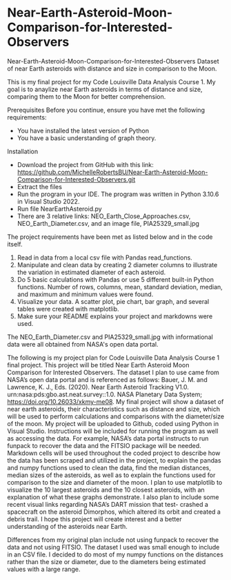 # Near-Earth-Asteroid-Moon-Comparison-for-Interested-Observers
Near-Earth-Asteroid-Moon-Comparison-for-Interested-Observers
Dataset of near Earth asteroids with distance and size in comparison to the Moon.

This is my final project for my Code Louisville Data Analysis Course 1. My goal is to 
anaylize near Earth asteroids in terms of distance and size, comparing them to the Moon
for better comprehension. 

Prerequisites
Before you continue, ensure you have met the following requirements:
* You have installed the latest version of Python
* You have a basic understanding of graph theory.

Installation
* Download the project from GitHub with this link:
 https://github.com/MichelleRobertsBU/Near-Earth-Asteroid-Moon-Comparison-for-Interested-Observers.git
* Extract the files
* Run the program in your IDE. The program was written in 
 Python 3.10.6 in Visual Studio 2022. 
* Run file NearEarthAsteroid.py
* There are 3 relative links: NEO_Earth_Close_Approaches.csv, NEO_Earth_Diameter.csv, and an
image file, PIA25329_small.jpg

The project requirements have been met as listed below and in the code itself.
1. Read in data from a local csv file with Pandas read_functions.
2. Manipulate and clean data by creating 2 diameter columns to illustrate the variation in
estimated diameter of each asteroid.
3. Do 5 basic calculations with Pandas or use 5 different built-in Python functions. Number of
rows, columns, mean, standard deviation, median, and maximum and minimum values were found.
4. Visualize your data. A scatter plot, pie chart, bar graph, and several tables were created 
with matplotlib.
5. Make sure your README explains your project and markdowns were used. 

The NEO_Earth_Diameter.csv and PIA25329_small.jpg with informational data were all obtained from NASA's open data portal.

The following is my project plan for Code Louisville Data Analysis Course 1 final 
project. This project will be titled Near Earth Asteroid Moon Comparison for Interested
Observers. The dataset I plan to use came from NASA’s open data portal and is referenced
as follows: Bauer, J. M. and Lawrence, K. J., Eds. (2020). Near Earth Asteroid Tracking
V1.0. urn:nasa:pds:gbo.ast.neat.survey::1.0. NASA Planetary Data System;
https://doi.org/10.26033/xkmy-me08. My final project will show a dataset of near earth
asteroids, their characteristics such as distance and size, which will be used to 
perform calculations and comparisons with the diameter/size of the moon. My project 
will be uploaded to Github, coded using Python in Visual Studio. Instructions will be 
included for running the program as well as accessing the data. For example, NASA’s 
data portal instructs to run funpack to recover the data and the FITSIO package will 
be needed. Markdown cells will be used throughout the coded project to describe how 
the data has been scraped and utilized in the project, to explain the pandas and numpy 
functions used to clean the data, find the median distances, median sizes of the 
asteroids, as well as to explain the functions used for comparison to the size and 
diameter of the moon. I plan to use matplotlib to visualize the 10 largest asteroids 
and the 10 closest asteroids, with an explanation of what these graphs demonstrate. 
I also plan to include some recent visual links regarding NASA’s DART mission that test-
crashed a spacecraft on the asteroid Dimorphos, which altered its orbit and created a 
debris trail. I hope this project will create interest and a better understanding of the
asteroids near Earth. 

Differences from my original plan include not using funpack to recover the data and not 
using FITSIO. The dataset I used was small enough to include in an CSV file. I decided 
to do most of my numpy functions on the distances rather than the size or diameter, due
to the diameters being estimated values with a large range. 
